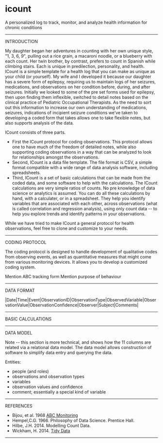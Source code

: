 # icount
A personalized log to track, monitor, and analyze health information for chronic conditions 

________________


INTRODUCTION


My daughter began her adventures in counting with her own unique style, "1, 3, 6, 9", pulling out a rice grain, a macaroni noodle, or a blueberry with each count. Her twin brother, by contrast, prefers to count in Spanish while climbing stairs. Each is unique in predilection, personality, and health.  ICount is a simple template for a health log that you can make as unique as your child (or yourself). My wife and I developed it because our daughter has a severe form of epilepsy, requiring us to maintain logs of her seizures, medications, and observations on her condition before, during, and after seizures. Initially we looked to some of the pre set forms used for epilepsy, then upon finding them inflexible, switched to detail notes based on the clinical practice of Pediatric Occupational Therapists. As the need to sort out this information to increase our own understanding of medications, seizures, indications of incipient seizure conditions we've taken to developing a coded form that takes allows one to take flexible notes, but also supports analysis of the data.

ICount consists of three parts. 
- First the ICount protocol for coding observations. This protocol allows one to have much of the freedom of detailed notes, while also supporting coding observations in a way that can be analyzed to look for relationships amongst the observations.
- Second, ICount is a data file template. The file format is CSV, a simple format compatible with a wide range of data analysis software, including spreadsheets. 
- Third, ICount is a set of basic calculations that can be made from the coded data, and some software to help with the calculations. The ICount calculations are very simple ratios of counts. No pre knowledge of data science or analytics is assumed. You can do all these calculations by hand, with a calculater, or in a spreadsheet. They help you identify variables that are associated with each other, across observations (what is called correlation and regression analysis), using only count data -- to help you explore trends and identify patterns in your observations. 

While we have tried to make ICount a general protocol for health observations, feel free to clone and customize to your needs.
_________________

CODING PROTOCOL

The coding protocol is designed to handle development of qualitative codes from observing events, as well as quantitative measures that might come from various monitoring devices. It allows you to develop a customized coding system.


Mention ABC tracking form
Mention purpose of behaviour

_________________

DATA FORMAT

|Date|Time|Event|ObservationID|ObservationType|ObservedVariable|ObservationValue|ObservationConfidence|Observer|Subject|Comments|


_________________

BASIC CALCULATIONS


_________________

DATA MODEL

Note -- this section is more technical, and shows how the 11 columns are related via a relational data model. The data model allows construction of software to simplify data entry and querying the data.

Entities:
- people (and roles)
- observations and observation types
- variables
- observation values and confidence
- comment; essentially a special kind of variable

_________________

REFERENCES

- Bijou, et al. 1968 [ABC Monitoring](http://www.ncbi.nlm.nih.gov/pmc/articles/PMC1310995/pdf/jaba00084-0079.pdf)
- Hempel,C.G. 1966. Philosophy of Data Science. Prentice Hall.
- Hilbe, J.H. 2014. Modelling Count Data.
- Wickham, H. 2014. [Tidy Data](http://www.jstatsoft.org/v59/i10/paper)

_________________
